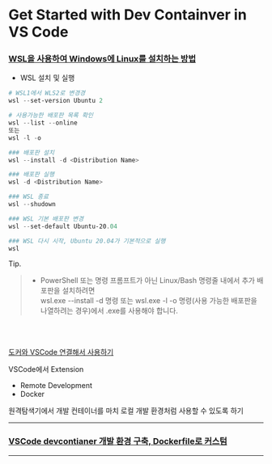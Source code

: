 # Get Started with Dev Containver in VS Code

### [WSL을 사용하여 Windows에 Linux를 설치하는 방법][link-wsl-install]

- WSL 설치 및 실행
```powershell
# WSL1에서 WLS2로 변경경
wsl --set-version Ubuntu 2

# 사용가능한 배포판 목록 확인
wsl --list --online
또는
wsl -l -o

### 배포판 설치
wsl --install -d <Distribution Name>

### 배포판 실행
wsl -d <Distribution Name>

### WSL 종료
wsl --shudown

### WSL 기본 배포판 변경
wsl --set-default Ubuntu-20.04

### WSL 다시 시작, Ubuntu 20.04가 기본적으로 실행
wsl

```

Tip.
> - PowerShell 또는 명령 프롬프트가 아닌 Linux/Bash 명령줄 내에서 추가 배포판을 설치하려면 <br/>
> wsl.exe --install -d <Distribution Name> 명령 또는 wsl.exe -l -o 명령(사용 가능한 배포판을 나열하려는 경우)에서 .exe를 사용해야 합니다.
<br/>
<br/>

[도커와 VSCode 연결해서 사용하기][link-youtube]

VSCode에서 Extension
- Remote Development
- Docker

원격탐색기에서 
개발 컨테이너를 마치 로컬 개발 환경처럼 사용할 수 있도록 하기



---

### [VSCode devcontianer 개발 환경 구축, Dockerfile로 커스텀][link-devcontainer]




---

[link-youtube]: https://www.youtube.com/watch?v=dyR6Wt3Nt-I
[link-wsl-install]: https://learn.microsoft.com/ko-kr/windows/wsl/install
[link-devcontainer]: https://www.youtube.com/watch?v=ltUXFlXY3wU

